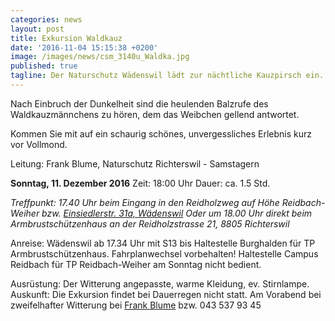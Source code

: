```yaml
---
categories: news
layout: post
title: Exkursion Waldkauz
date: '2016-11-04 15:15:38 +0200'
image: /images/news/csm_3140u_Waldka.jpg
published: true
tagline: Der Naturschutz Wädenswil lädt zur nächtliche Kauzpirsch ein.
---
```


Nach Einbruch der Dunkelheit sind die heulenden Balzrufe des Waldkauzmännchens zu hören, dem das Weibchen gellend antwortet.

Kommen Sie mit auf ein schaurig schönes, unvergessliches Erlebnis kurz vor Vollmond.

Leitung: Frank Blume, Naturschutz Richterswil - Samstagern

**Sonntag, 11. Dezember 2016**
Zeit: 18:00 Uhr
Dauer: ca. 1.5 Std.

_Treffpunkt: 17.40 Uhr beim Eingang in den Reidholzweg auf Höhe Reidbach-Weiher bzw. [Einsiedlerstr. 31a, Wädenswil](http://map.search.ch/richterswil/reidholzstr.21?poi=-&b=high)
Oder um 18.00 Uhr direkt beim Armbrustschützenhaus an der Reidholzstrasse 21, 8805 Richterswil_

Anreise: Wädenswil ab 17.34 Uhr mit S13 bis Haltestelle Burghalden für TP Armbrustschützenhaus. Fahrplanwechsel vorbehalten!
Haltestelle Campus Reidbach für TP Reidbach-Weiher am Sonntag nicht bedient.

Ausrüstung: Der Witterung angepasste, warme Kleidung, ev. Stirnlampe.
Auskunft: Die Exkursion findet bei Dauerregen nicht statt. Am Vorabend bei zweifelhafter Witterung bei [Frank Blume](mailto:frank.blume@hispeed.ch) bzw. 043 537 93 45
